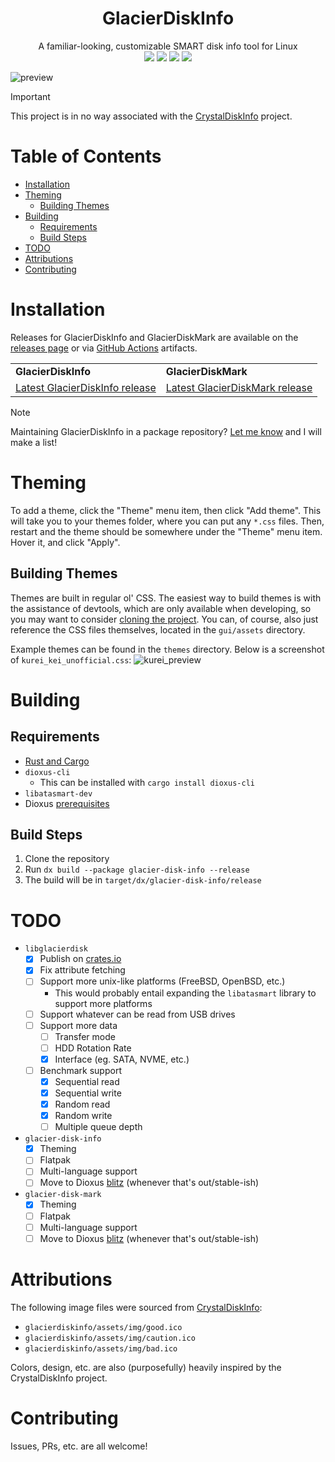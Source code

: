 <div align="center">
  <h1>GlacierDiskInfo</h1>
  <span>A familiar-looking, customizable SMART disk info tool for Linux</span>

  <div align="center">
    <img src="https://img.shields.io/github/actions/workflow/status/SpikeHD/GlacierDiskInfo/build-info.yml?label=GlacierDiskInfo Build" />
    <img src="https://img.shields.io/github/actions/workflow/status/SpikeHD/GlacierDiskInfo/build-mark.yml?label=GlacierDiskMark Build" />
    <img src="https://img.shields.io/github/actions/workflow/status/SpikeHD/GlacierDiskInfo/format.yml?label=code quality" />
    <img src="https://img.shields.io/github/repo-size/SpikeHD/GlacierDiskInfo" />
  </div>
</div>

![preview](https://github.com/user-attachments/assets/18515e3b-7d97-4931-aa45-459afb552040)

> [!IMPORTANT]
> This project is in no way associated with the [CrystalDiskInfo](https://github.com/hiyohiyo/CrystalDiskInfo) project.

# Table of Contents
* [Installation](#installation)
* [Theming](theming)
  * [Building Themes](#building-themes)
* [Building](#building)
  * [Requirements](#requirements)
  * [Build Steps](#build-steps)
* [TODO](#todo)
* [Attributions](#attributions)
* [Contributing](#contributing)

# Installation

Releases for GlacierDiskInfo and GlacierDiskMark are available on the [releases page](https://github.com/SpikeHD/GlacierDiskInfo/releases) or via [GitHub Actions](https://github.com/SpikeHD/GlacierDiskInfo/actions/workflows/build.yml) artifacts.

<div align="center" style="text-align: center;">
<table width="100%">
  <tr>
    <td>
      <b>GlacierDiskInfo</b>
    </td>
    <td>
      <b>GlacierDiskMark</b>
    </td>
  </tr>

  <tr>
    <td>
      <a href="https://github.com/SpikeHD/GlacierDiskInfo/releases/tag/glacier-disk-info-v0.6.0">
        Latest GlacierDiskInfo release
      </a>
    </td>
    <td>
      <a href="https://github.com/SpikeHD/GlacierDiskInfo/releases/tag/glacier-disk-mark-v0.1.0">
        Latest GlacierDiskMark release
      </a>
    </td>
  </tr>
</table>
</div>

> [!NOTE]
> Maintaining GlacierDiskInfo in a package repository? [Let me know](https://github.com/SpikeHD/GlacierDiskInfo/issues/new) and I will make a list!

# Theming

To add a theme, click the "Theme" menu item, then click "Add theme". This will take you to your themes folder, where you can put any `*.css` files.
Then, restart and the theme should be somewhere under the "Theme" menu item. Hover it, and click "Apply".

## Building Themes

Themes are built in regular ol' CSS. The easiest way to build themes is with the assistance of devtools, which are only available when developing, so you may want to consider [cloning the project](#building).
You can, of course, also just reference the CSS files themselves, located in the `gui/assets` directory.

Example themes can be found in the `themes` directory. Below is a screenshot of `kurei_kei_unofficial.css`:
![kurei_preview](https://github.com/user-attachments/assets/21675890-108a-4a31-a280-d4a2f894053b)

# Building

## Requirements
* [Rust and Cargo](https://www.rust-lang.org/tools/install)
* `dioxus-cli`
  * This can be installed with `cargo install dioxus-cli`
* `libatasmart-dev`
* Dioxus [prerequisites](https://dioxuslabs.com/learn/0.6/getting_started/#linux)

## Build Steps
1. Clone the repository
2. Run `dx build --package glacier-disk-info --release`
3. The build will be in `target/dx/glacier-disk-info/release`

# TODO

- `libglacierdisk`
  - [x] Publish on [crates.io](https://crates.io)
  - [x] Fix attribute fetching
  - [ ] Support more unix-like platforms (FreeBSD, OpenBSD, etc.)
    - This would probably entail expanding the `libatasmart` library to support more platforms
  - [ ] Support whatever can be read from USB drives
  - [ ] Support more data
    - [ ] Transfer mode
    - [ ] HDD Rotation Rate
    - [x] Interface (eg. SATA, NVME, etc.)
  - [ ] Benchmark support
    - [x] Sequential read
    - [x] Sequential write
    - [x] Random read
    - [x] Random write
    - [ ] Multiple queue depth
- `glacier-disk-info`
  - [x] Theming
  - [ ] Flatpak
  - [ ] Multi-language support
  - [ ] Move to Dioxus [blitz](https://github.com/DioxusLabs/blitz) (whenever that's out/stable-ish)
- `glacier-disk-mark`
  - [x] Theming
  - [ ] Flatpak
  - [ ] Multi-language support
  - [ ] Move to Dioxus [blitz](https://github.com/DioxusLabs/blitz) (whenever that's out/stable-ish)

# Attributions

The following image files were sourced from [CrystalDiskInfo](https://github.com/hiyohiyo/CrystalDiskInfo):
* `glacierdiskinfo/assets/img/good.ico`
* `glacierdiskinfo/assets/img/caution.ico`
* `glacierdiskinfo/assets/img/bad.ico`

Colors, design, etc. are also (purposefully) heavily inspired by the CrystalDiskInfo project.

# Contributing

Issues, PRs, etc. are all welcome!
